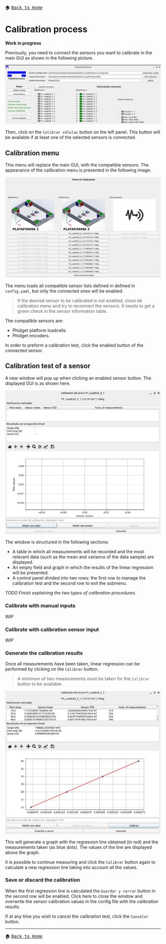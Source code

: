 :house: <kbd>[Back to Home](../home.md)</kbd>

# Calibration process
**Work in progress**

Previously, you need to connect the sensors you want to calibrate in the main GUI as shown in the following picture.

![Sensor connection example](../../images/docs_images/calibration_sensor_connection.png)

Then, click on the `Calibrar células` button on the left panel. This button will be available if at least one of the selected sensors is connected.

## Calibration menu

This menu will replace the main GUI, with the compatible sensors. The appearance of the calibration menu is presented in the following image.

![Calibration GUI](../../images/docs_images/calibration_gui.png)

The menu loads all compatible sensor lists defined in defined in `config.yaml`, but only the connected ones will be enabled.

> If the desired sensor to be calibrated is not enabled, close de calibration menu and try to reconnect the sensors. It needs to get a green check in the sensor information table.

The compatible sensors are:
- Phidget platform loadcells.
- Phidget encoders.

In order to preform a calibration test, click the enabled button of the connected sensor.

## Calibration test of a sensor

A new window will pop up when clicking an enabled sensor button. The displayed GUI is as shown here.

![Calibration test window](../../images/docs_images/calibration_test_gui.png)

The window is structured in the following sections:
- A table in which all measurements will be recorded and the most relevant data (such as the mean and variance of the data sample) are displayed.
- An empty field and graph in which the results of the linear regression will be presented.
- A control panel divided into two rows: the first row to manage the calibration test and the second row to exit the submenu.

*TODO Finish explaining the two types of calibration procedures.*

### Calibrate with manual inputs
*WIP*

### Calibrate with calibration sensor input
*WIP*

### Generate the calibration results
Once all measurements have been taken, linear regression can be performed by clicking on the `Calibrar` button.

> A minimum of two measurements must be taken for the `Calibrar` button to be available.

![Calibration test window](../../images/docs_images/calibration_test_results.png)

This will generate a graph with the regression line obtained (in red) and the measurements taken (as blue dots). The values of the line are displayed above the graph.

It is possible to continue measuring and click the `Calibrar` button again to calculate a new regression line taking into account all the values.

### Save or discard the calibration
When the first regression line is calculated the `Guardar y cerrar` button in the second row will be enabled. Click here to close the window and overwrite the sensor calibration values in the config file with the calibration results.

If at any time you wish to cancel the calibration test, click the `Cancelar` button.

---

:house: <kbd>[Back to Home](../home.md)</kbd>